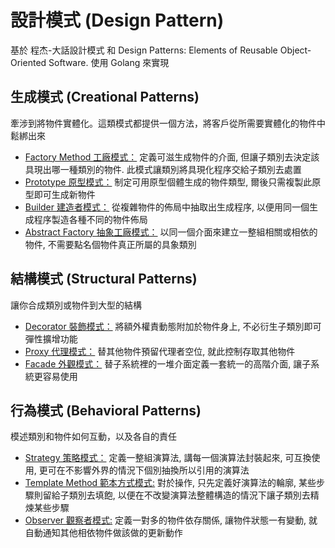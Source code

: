 # 設計模式 (Design Pattern)

基於 程杰-大話設計模式 和 Design Patterns: Elements of Reusable Object-Oriented Software. 
使用 Golang 來實現

## 生成模式 (Creational Patterns)
牽涉到將物件實體化。這類模式都提供一個方法，將客戶從所需要實體化的物件中鬆綁出來
* [Factory Method 工廠模式：](https://github.com/kimi0230/DesignPatternGolang/tree/master/FactoryMethod) 定義可滋生成物件的介面, 但讓子類別去決定該具現出哪一種類別的物件. 此模式讓類別將具現化程序交給子類別去處置
* [Prototype 原型模式：](https://github.com/kimi0230/DesignPatternGolang/tree/master/Prototype) 制定可用原型個體生成的物件類型, 爾後只需複製此原型即可生成新物件
* [Builder 建造者模式：](https://github.com/kimi0230/DesignPatternGolang/tree/master/Builder) 從複雜物件的佈局中抽取出生成程序, 以便用同一個生成程序製造各種不同的物件佈局
* [Abstract Factory 抽象工廠模式：](https://github.com/kimi0230/DesignPatternGolang/tree/master/AbstractFactory) 以同一個介面來建立一整組相關或相依的物件, 不需要點名個物件真正所屬的具象類別

## 結構模式 (Structural Patterns)
讓你合成類別或物件到大型的結構
* [Decorator 裝飾模式：](https://github.com/kimi0230/DesignPatternGolang/tree/master/Decorator) 將額外權責動態附加於物件身上, 不必衍生子類別即可彈性擴增功能
* [Proxy 代理模式：](https://github.com/kimi0230/DesignPatternGolang/tree/master/Proxy) 替其他物件預留代理者空位, 就此控制存取其他物件
* [Facade 外觀模式：](https://github.com/kimi0230/DesignPatternGolang/tree/master/Facade) 替子系統裡的一堆介面定義一套統一的高階介面, 讓子系統更容易使用

## 行為模式 (Behavioral Patterns)
模述類別和物件如何互動，以及各自的責任
* [Strategy 策略模式：](https://github.com/kimi0230/DesignPatternGolang/tree/master/Strategy) 定義一整組演算法, 講每一個演算法封裝起來, 可互換使用, 更可在不影響外界的情況下個別抽換所以引用的演算法
* [Template Method 範本方式模式:](https://github.com/kimi0230/DesignPatternGolang/tree/master/TemplateMethod) 對於操作, 只先定義好演算法的輪廓, 某些步驟則留給子類別去填飽, 以便在不改變演算法整體構造的情況下讓子類別去精煉某些步驟
* [Observer 觀察者模式:](https://github.com/kimi0230/DesignPatternGolang/tree/master/Observer) 定義一對多的物件依存關係, 讓物件狀態一有變動, 就自動通知其他相依物件做該做的更新動作